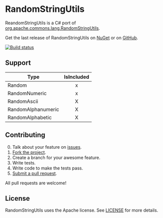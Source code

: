# RandomStringUtils

ReandomStringUtils is a C# port of [org.apache.commons.lang.RandomStringUtils](https://commons.apache.org/proper/commons-lang/javadocs/api-2.4/org/apache/commons/lang/RandomStringUtils.html).

Get the last release of RandomStringUtils on [NuGet](https://www.nuget.org/packages/RandomStringUtils/) or on [GitHub](https://github.com/aloisdg/RandomStringUtils/releases).

[![Build status](https://ci.appveyor.com/api/projects/status/dtjvgxw72d6pwvg4?svg=true)](https://ci.appveyor.com/project/aloisdg/randomstringutils)


## Support

| Type               | IsIncluded |
| ------------------ |:----------:|
| Random             |     x      |
| RandomNumeric      |     x      |
| RandomAscii        |     X      |
| RandomAlphanumeric |     X      |
| RandomAlphabetic   |     X      |


## Contributing

0. Talk about your feature on [issues](https://github.com/aloisdg/RandomStringUtils/issues).
1. [Fork the project](https://help.github.com/articles/fork-a-repo/).
2. Create a branch for your awesome feature.
3. Write tests.
4. Write code to make the tests pass.
5. [Submit a pull request](https://help.github.com/articles/creating-a-pull-request/).

All pull requests are welcome!


## License

RandomStringUtils uses the Apache license. See [LICENSE](https://github.com/aloisdg/RandomStringUtils/blob/master/License) for more details.
